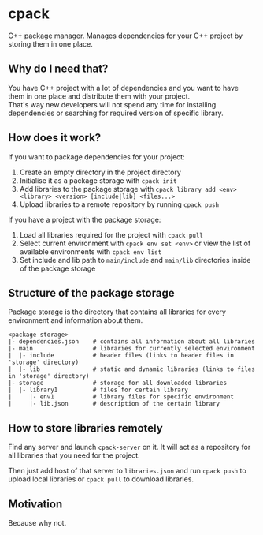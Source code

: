 # cpack
C++ package manager. 
Manages dependencies for your C++ project by storing them in one place.

## Why do I need that?

You have C++ project with a lot of dependencies and you want to have them in one place and distribute them with your project.  
That's way new developers will not spend any time for installing dependencies or searching for required version of specific library.

## How does it work?
If you want to package dependencies for your project:
 1. Create an empty directory in the project directory
 2. Initialise it as a package storage with `cpack init`
 3. Add libraries to the package storage with `cpack library add <env> <library> <version> [include|lib] <files...>`
 4. Upload libraries to a remote repository by running `cpack push`

If you have a project with the package storage:
 1. Load all libraries required for the project with `cpack pull`
 2. Select current environment with `cpack env set <env>` or view the list of available environments with `cpack env list`
 3. Set include and lib path to `main/include` and `main/lib` directories inside of the package storage

## Structure of the package storage
Package storage is the directory that contains all libraries for every environment and information about them.

```
<package storage>
|- dependencies.json    # contains all information about all libraries
|- main                 # libraries for currently selected environment
|  |- include           # header files (links to header files in 'storage' directory)
|  |- lib               # static and dynamic libraries (links to files in 'storage' directory)
|- storage              # storage for all downloaded libraries
|  |- library1          # files for certain library
|     |- env1           # library files for specific environment
|     |- lib.json       # description of the certain library
```

## How to store libraries remotely
Find any server and launch `cpack-server` on it. It will act as a repository for all libraries that you need for the project.

Then just add host of that server to `libraries.json` and run `cpack push` to upload local libraries or `cpack pull` to download libraries.

## Motivation
Because why not.

